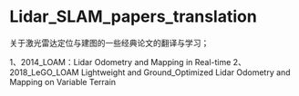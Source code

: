 # Lidar_SLAM_papers_translation
关于激光雷达定位与建图的一些经典论文的翻译与学习；

1、2014_LOAM：Lidar Odometry and Mapping in Real-time
2、2018_LeGO_LOAM Lightweight and Ground_Optimized Lidar Odometry and Mapping on Variable Terrain
